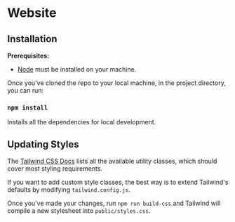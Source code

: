 # Website

## Installation

**Prerequisites:**

- [Node](https://www.nodejs.org) must be installed on your machine.

Once you've cloned the repo to your local machine, in the project directory, you
can run:

### `npm install`

Installs all the dependencies for local development.

## Updating Styles

The [Tailwind CSS Docs](https://www.tailwindcss.com/docs) lists all the
available utility classes, which should cover most styling requirements.

If you want to add custom style classes, the best way is to extend Tailwind's
defaults by modifying `tailwind.config.js`.

Once you've made your changes, run `npm run build-css`
and Tailwind will compile a new stylesheet into
`public/styles.css`.
